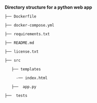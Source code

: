 **Directory structure for a python web app**

```
├── Dockerfile  

├── docker-compose.yml  

├── requirements.txt

├── README.md

├── license.txt

├── src 

   ├── templates
   
     -── index.html
         
   ├──  app.py 

├──  tests  
```
